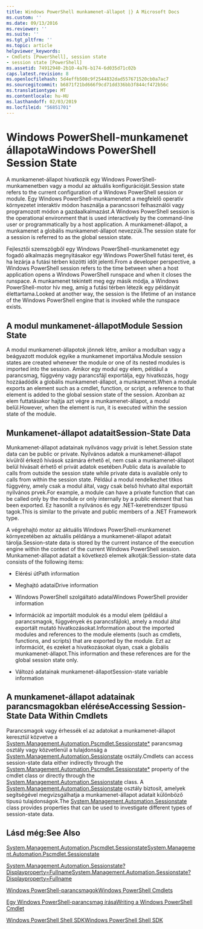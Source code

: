 ```yaml
---
title: Windows PowerShell munkamenet-állapot |} A Microsoft Docs
ms.custom: ''
ms.date: 09/13/2016
ms.reviewer: ''
ms.suite: ''
ms.tgt_pltfrm: ''
ms.topic: article
helpviewer_keywords:
- Cmdlets [PowerShell], session state
- session state [PowerShell]
ms.assetid: 74912940-2b10-4a76-b174-6d035d71c02b
caps.latest.revision: 8
ms.openlocfilehash: 5d4effb508c9f2544832dad557671520cb0a7ac7
ms.sourcegitcommit: b6871f21bd666f9cd71dd336bb3f844cf472b56c
ms.translationtype: MT
ms.contentlocale: hu-HU
ms.lasthandoff: 02/03/2019
ms.locfileid: "56851701"
---
```

# <a name="windows-powershell-session-state"></a><span data-ttu-id="53fbb-102">Windows PowerShell-munkamenet állapota</span><span class="sxs-lookup"><span data-stu-id="53fbb-102">Windows PowerShell Session State</span></span>

<span data-ttu-id="53fbb-103">A munkamenet-állapot hivatkozik egy Windows PowerShell-munkamenetben vagy a modul az aktuális konfigurációját.</span><span class="sxs-lookup"><span data-stu-id="53fbb-103">Session state refers to the current configuration of a Windows PowerShell session or module.</span></span> <span data-ttu-id="53fbb-104">Egy Windows PowerShell-munkamenetet a megfelelő operatív környezetet interaktív módon használja a parancssori felhasználói vagy programozott módon a gazdaalkalmazást.</span><span class="sxs-lookup"><span data-stu-id="53fbb-104">A Windows PowerShell session is the operational environment that is used interactively by the command-line user or programmatically by a host application.</span></span> <span data-ttu-id="53fbb-105">A munkamenet-állapot, a munkamenet a globális munkamenet-állapot nevezzük.</span><span class="sxs-lookup"><span data-stu-id="53fbb-105">The session state for a session is referred to as the global session state.</span></span>

<span data-ttu-id="53fbb-106">Fejlesztői szemszögből egy Windows PowerShell-munkamenetet egy fogadó alkalmazás megnyitásakor egy Windows PowerShell futási teret, és ha lezárja a futási térben közötti időt jelenti.</span><span class="sxs-lookup"><span data-stu-id="53fbb-106">From a developer perspective, a Windows PowerShell session refers to the time between when a host application opens a Windows PowerShell runspace and when it closes the runspace.</span></span> <span data-ttu-id="53fbb-107">A munkamenet tekintett meg egy másik módja, a Windows PowerShell-motor hív meg, amíg a futási térben létezik egy példányát élettartama.</span><span class="sxs-lookup"><span data-stu-id="53fbb-107">Looked at another way, the session is the lifetime of an instance of the Windows PowerShell engine that is invoked while the runspace exists.</span></span>

## <a name="module-session-state"></a><span data-ttu-id="53fbb-108">A modul munkamenet-állapot</span><span class="sxs-lookup"><span data-stu-id="53fbb-108">Module Session State</span></span>

<span data-ttu-id="53fbb-109">A modul munkamenet-állapotok jönnek létre, amikor a modulban vagy a beágyazott modulok egyike a munkamenet importálva.</span><span class="sxs-lookup"><span data-stu-id="53fbb-109">Module session states are created whenever the module or one of its nested modules is imported into the session.</span></span> <span data-ttu-id="53fbb-110">Amikor egy modul egy elem, például a parancsmag, függvény vagy parancsfájl exportálja, egy hivatkozás, hogy hozzáadódik a globális munkamenet-állapot, a munkamenet.</span><span class="sxs-lookup"><span data-stu-id="53fbb-110">When a module exports an element such as a cmdlet, function, or script, a reference to that element is added to the global session state of the session.</span></span> <span data-ttu-id="53fbb-111">Azonban az elem futtatásakor hajtja azt végre a munkamenet-állapot, a modul belül.</span><span class="sxs-lookup"><span data-stu-id="53fbb-111">However, when the element is run, it is executed within the session state of the module.</span></span>

## <a name="session-state-data"></a><span data-ttu-id="53fbb-112">Munkamenet-állapot adatait</span><span class="sxs-lookup"><span data-stu-id="53fbb-112">Session-State Data</span></span>

<span data-ttu-id="53fbb-113">Munkamenet-állapot adatainak nyilvános vagy privát is lehet.</span><span class="sxs-lookup"><span data-stu-id="53fbb-113">Session state data can be public or private.</span></span> <span data-ttu-id="53fbb-114">Nyilvános adatok a munkamenet-állapot kívülről érkező hívások számára érhető el, nem csak a munkamenet-állapot belül hívásait érhető el privát adatok esetében.</span><span class="sxs-lookup"><span data-stu-id="53fbb-114">Public data is available to calls from outside the session state while private data is available only to calls from within the session state.</span></span> <span data-ttu-id="53fbb-115">Például a modul rendelkezhet titkos függvény, amely csak a modul által, vagy csak belső hívható által exportált nyilvános prvek.</span><span class="sxs-lookup"><span data-stu-id="53fbb-115">For example, a module can have a private function that can be called only by the module or only internally by a public element that has been exported.</span></span> <span data-ttu-id="53fbb-116">Ez hasonlít a nyilvános és egy .NET-keretrendszer típusú tagok.</span><span class="sxs-lookup"><span data-stu-id="53fbb-116">This is similar to the private and public members of a .NET Framework type.</span></span>

<span data-ttu-id="53fbb-117">A végrehajtó motor az aktuális Windows PowerShell-munkamenet környezetében az aktuális példánya a munkamenet-állapot adatait tárolja.</span><span class="sxs-lookup"><span data-stu-id="53fbb-117">Session-state data is stored by the current instance of the execution engine within the context of the current Windows PowerShell session.</span></span> <span data-ttu-id="53fbb-118">Munkamenet-állapot adatait a következő elemek alkotják:</span><span class="sxs-lookup"><span data-stu-id="53fbb-118">Session-state data consists of the following items:</span></span>

- <span data-ttu-id="53fbb-119">Elérési út</span><span class="sxs-lookup"><span data-stu-id="53fbb-119">Path information</span></span>

- <span data-ttu-id="53fbb-120">Meghajtó adatai</span><span class="sxs-lookup"><span data-stu-id="53fbb-120">Drive information</span></span>

- <span data-ttu-id="53fbb-121">Windows PowerShell szolgáltató adatai</span><span class="sxs-lookup"><span data-stu-id="53fbb-121">Windows PowerShell provider information</span></span>

- <span data-ttu-id="53fbb-122">Információk az importált modulok és a modul elem (például a parancsmagok, függvények és parancsfájlok), amely a modul által exportált mutató hivatkozásokat.</span><span class="sxs-lookup"><span data-stu-id="53fbb-122">Information about the imported modules and references to the module elements (such as cmdlets, functions, and scripts) that are exported by the module.</span></span> <span data-ttu-id="53fbb-123">Ezt az információt, és ezeket a hivatkozásokat olyan, csak a globális munkamenet-állapot.</span><span class="sxs-lookup"><span data-stu-id="53fbb-123">This information and these references are for the global session state only.</span></span>

- <span data-ttu-id="53fbb-124">Változó adatainak munkamenet-állapot</span><span class="sxs-lookup"><span data-stu-id="53fbb-124">Session-state variable information</span></span>

## <a name="accessing-session-state-data-within-cmdlets"></a><span data-ttu-id="53fbb-125">A munkamenet-állapot adatainak parancsmagokban elérése</span><span class="sxs-lookup"><span data-stu-id="53fbb-125">Accessing Session-State Data Within Cmdlets</span></span>

<span data-ttu-id="53fbb-126">Parancsmagok vagy érhessék el az adatokat a munkamenet-állapot keresztül közvetve a [System.Management.Automation.Pscmdlet.Sessionstate\*](/dotnet/api/System.Management.Automation.PSCmdlet.SessionState) parancsmag osztály vagy közvetlenül a tulajdonság a [ System.Management.Automation.Sessionstate](/dotnet/api/System.Management.Automation.SessionState) osztály.</span><span class="sxs-lookup"><span data-stu-id="53fbb-126">Cmdlets can access session-state data either indirectly through the [System.Management.Automation.Pscmdlet.Sessionstate\*](/dotnet/api/System.Management.Automation.PSCmdlet.SessionState) property of the cmdlet class or directly through the [System.Management.Automation.Sessionstate](/dotnet/api/System.Management.Automation.SessionState) class.</span></span> <span data-ttu-id="53fbb-127">A [System.Management.Automation.Sessionstate](/dotnet/api/System.Management.Automation.SessionState) osztály biztosít, amelyek segítségével megvizsgálhatja a munkamenet-állapot adatait különböző típusú tulajdonságok.</span><span class="sxs-lookup"><span data-stu-id="53fbb-127">The [System.Management.Automation.Sessionstate](/dotnet/api/System.Management.Automation.SessionState) class provides properties that can be used to investigate different types of session-state data.</span></span>

## <a name="see-also"></a><span data-ttu-id="53fbb-128">Lásd még:</span><span class="sxs-lookup"><span data-stu-id="53fbb-128">See Also</span></span>

[<span data-ttu-id="53fbb-129">System.Management.Automation.Pscmdlet.Sessionstate</span><span class="sxs-lookup"><span data-stu-id="53fbb-129">System.Management.Automation.Pscmdlet.Sessionstate</span></span>](/dotnet/api/System.Management.Automation.PSCmdlet.SessionState)

[<span data-ttu-id="53fbb-130">System.Management.Automation.Sessionstate?Displayproperty=Fullname</span><span class="sxs-lookup"><span data-stu-id="53fbb-130">System.Management.Automation.Sessionstate?Displayproperty=Fullname</span></span>](/dotnet/api/System.Management.Automation.SessionState)

[<span data-ttu-id="53fbb-131">Windows PowerShell-parancsmagok</span><span class="sxs-lookup"><span data-stu-id="53fbb-131">Windows PowerShell Cmdlets</span></span>](./cmdlet-overview.md)

[<span data-ttu-id="53fbb-132">Egy Windows PowerShell-parancsmag írása</span><span class="sxs-lookup"><span data-stu-id="53fbb-132">Writing a Windows PowerShell Cmdlet</span></span>](./writing-a-windows-powershell-cmdlet.md)

[<span data-ttu-id="53fbb-133">Windows PowerShell Shell SDK</span><span class="sxs-lookup"><span data-stu-id="53fbb-133">Windows PowerShell Shell SDK</span></span>](../windows-powershell-reference.md)
